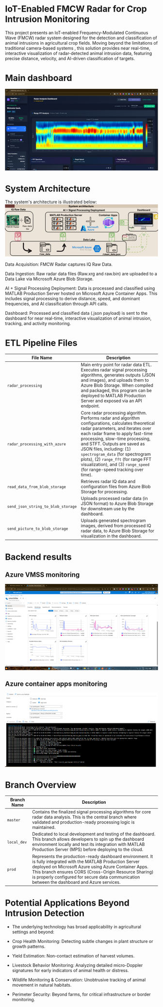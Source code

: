 
# IoT-Enabled FMCW Radar for Crop Intrusion Monitoring

This project presents an IoT-enabled Frequency-Modulated Continuous Wave (FMCW) radar system designed for the detection and classification of animal intrusions in agricultural crop fields. Moving beyond the limitations of traditional camera-based systems , this solution provides near real-time, interactive visualization of radar-detected animal intrusion data, featuring precise distance, velocity, and AI-driven classification of targets.


# Main dashboard
![image_ult](https://github.com/alepnabil/fmcw_radar_processing/blob/f2643d742ec461eddce6a62ad4d8221b582fec29/Main%20dashboard.png)



# System Architecture
The system's architecture is illustrated below:
![image_ult](https://github.com/alepnabil/fmcw_radar_processing/blob/0520baf734825d057825a4c8c4e1a66c44051d08/system%20architechure%20picture.png)

Data Acquisition: FMCW Radar captures IQ Raw Data.

Data Ingestion: Raw radar data files (Raw.xrg and raw.bin) are uploaded to a Data Lake via Microsoft Azure Blob Storage.

AI + Signal Processing Deployment: Data is processed and classified using MATLAB Production Server hosted on Microsoft Azure Container Apps. This includes signal processing to derive distance, speed, and dominant frequencies, and AI classification through API calls.

Dashboard: Processed and classified data (.json payload) is sent to the dashboard for near real-time, interactive visualization of animal intrusion, tracking, and activity monitoring.

# ETL Pipeline Files

| File Name | Description |
|-----------|-------------|
| `radar_processing` | Main entry point for radar data ETL. Executes radar signal processing algorithms, generates outputs (JSON and images), and uploads them to Azure Blob Storage. When compiled and packaged, this program can be deployed to MATLAB Production Server and exposed via an API endpoint. |
| `radar_processing_with_azure` | Core radar processing algorithm. Performs radar and algorithm configurations, calculates theoretical radar parameters, and iterates over each radar frame to apply fast-time processing, slow-time processing, and STFT. Outputs are saved as JSON files, including: (1) `spectrogram_data` (for spectrogram plots), (2) `range_fft` (for range FFT visualization), and (3) `range_speed` (for range-speed tracking over time). |
| `read_data_from_blob_storage` | Retrieves radar IQ data and configuration files from Azure Blob Storage for processing. |
| `send_json_string_to_blob_storage` | Uploads processed radar data (in JSON format) to Azure Blob Storage for downstream use by the dashboard. |
| `send_picture_to_blob_storage` | Uploads generated spectrogram images, derived from processed IQ radar data, to Azure Blob Storage for visualization in the dashboard. |

# Backend results
## Azure VMSS monitoring
![image_ult](https://github.com/alepnabil/fmcw_radar_processing/blob/32072d9b47c95974250b7b2c5f8e4c80986fcab7/Monitoring%20VMSS%20after%20processing%20main%20dashboard.png)
## Azure container apps monitoring
![image_ult](https://github.com/alepnabil/fmcw_radar_processing/blob/32072d9b47c95974250b7b2c5f8e4c80986fcab7/Container%20log%20stream%20after%20classification%20human.png)


# Branch Overview

| Branch Name | Description |
|-------------|-------------|
| `master` | Contains the finalized signal processing algorithms for core radar data analysis. This is the central branch where validated and production-ready processing logic is maintained. |
| `local_dev` | Dedicated to local development and testing of the dashboard. This branch allows developers to spin up the dashboard environment locally and test its integration with MATLAB Production Server (MPS) before deploying to the cloud. |
| `prod` | Represents the production-ready dashboard environment. It is fully integrated with the MATLAB Production Server deployed on Microsoft Azure using Azure Container Apps. This branch ensures CORS (Cross-Origin Resource Sharing) is properly configured for secure data communication between the dashboard and Azure services. |




# Potential Applications Beyond Intrusion Detection
- The underlying technology has broad applicability in agricultural settings and beyond:

- Crop Health Monitoring: Detecting subtle changes in plant structure or growth patterns.

- Yield Estimation: Non-contact estimation of harvest volumes.

- Livestock Behavior Monitoring: Analyzing detailed micro-Doppler signatures for early indicators of animal health or distress.

- Wildlife Monitoring & Conservation: Unobtrusive tracking of animal movement in natural habitats.

- Perimeter Security: Beyond farms, for critical infrastructure or border monitoring.
